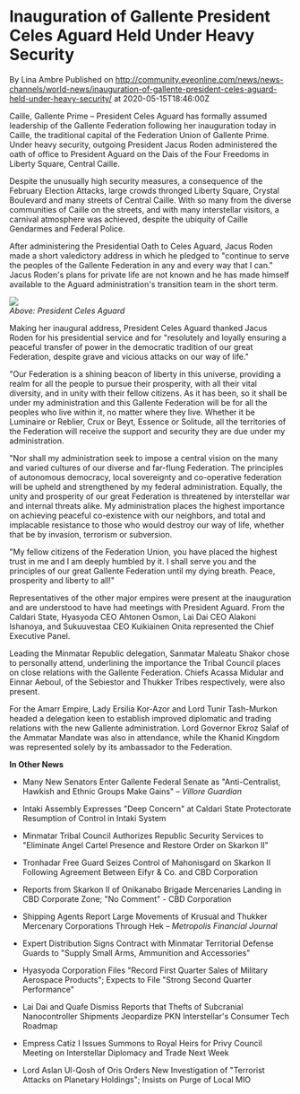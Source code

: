 # Inauguration of Gallente President Celes Aguard Held Under Heavy Security
By Lina Ambre
Published on http://community.eveonline.com/news/news-channels/world-news/inauguration-of-gallente-president-celes-aguard-held-under-heavy-security/ at 2020-05-15T18:46:00Z

Caille, Gallente Prime – President Celes Aguard has formally assumed leadership of the Gallente Federation following her inauguration today in Caille, the traditional capital of the Federation Union of Gallente Prime. Under heavy security, outgoing President Jacus Roden administered the oath of office to President Aguard on the Dais of the Four Freedoms in Liberty Square, Central Caille.

Despite the unusually high security measures, a consequence of the February Election Attacks, large crowds thronged Liberty Square, Crystal Boulevard and many streets of Central Caille. With so many from the diverse communities of Caille on the streets, and with many interstellar visitors, a carnival atmosphere was achieved, despite the ubiquity of Caille Gendarmes and Federal Police.

After administering the Presidential Oath to Celes Aguard, Jacus Roden made a short valedictory address in which he pledged to "continue to serve the peoples of the Gallente Federation in any and every way that I can." Jacus Roden's plans for private life are not known and he has made himself available to the Aguard administration's transition team in the short term.

![](https://web.ccpgamescdn.com/fiction/eveonline/worldnews/images/President_Celes_Aguard.jpg)  
_Above: President Celes Aguard_

Making her inaugural address, President Celes Aguard thanked Jacus Roden for his presidential service and for "resolutely and loyally ensuring a peaceful transfer of power in the democratic tradition of our great Federation, despite grave and vicious attacks on our way of life."

"Our Federation is a shining beacon of liberty in this universe, providing a realm for all the people to pursue their prosperity, with all their vital diversity, and in unity with their fellow citizens. As it has been, so it shall be under my administration and this Gallente Federation will be for all the peoples who live within it, no matter where they live. Whether it be Luminaire or Reblier, Crux or Beyt, Essence or Solitude, all the territories of the Federation will receive the support and security they are due under my administration.

"Nor shall my administration seek to impose a central vision on the many and varied cultures of our diverse and far-flung Federation. The principles of autonomous democracy, local sovereignty and co-operative federation will be upheld and strengthened by my federal administration. Equally, the unity and prosperity of our great Federation is threatened by interstellar war and internal threats alike. My administration places the highest importance on achieving peaceful co-existence with our neighbors, and total and implacable resistance to those who would destroy our way of life, whether that be by invasion, terrorism or subversion.

"My fellow citizens of the Federation Union, you have placed the highest trust in me and I am deeply humbled by it. I shall serve you and the principles of our great Gallente Federation until my dying breath. Peace, prosperity and liberty to all!"

Representatives of the other major empires were present at the inauguration and are understood to have had meetings with President Aguard. From the Caldari State, Hyasyoda CEO Ahtonen Osmon, Lai Dai CEO Alakoni Ishanoya, and Sukuuvestaa CEO Kuikiainen Onita represented the Chief Executive Panel.

Leading the Minmatar Republic delegation, Sanmatar Maleatu Shakor chose to personally attend, underlining the importance the Tribal Council places on close relations with the Gallente Federation. Chiefs Acassa Midular and Einnar Aeboul, of the Sebiestor and Thukker Tribes respectively, were also present.

For the Amarr Empire, Lady Ersilia Kor-Azor and Lord Tunir Tash-Murkon headed a delegation keen to establish improved diplomatic and trading relations with the new Gallente administration. Lord Governor Ekroz Salaf of the Ammatar Mandate was also in attendance, while the Khanid Kingdom was represented solely by its ambassador to the Federation.

**In Other News**

- Many New Senators Enter Gallente Federal Senate as "Anti-Centralist, Hawkish and Ethnic Groups Make Gains" – _Villore Guardian_

- Intaki Assembly Expresses "Deep Concern" at Caldari State Protectorate Resumption of Control in Intaki System

- Minmatar Tribal Council Authorizes Republic Security Services to "Eliminate Angel Cartel Presence and Restore Order on Skarkon II"

- Tronhadar Free Guard Seizes Control of Mahonisgard on Skarkon II Following Agreement Between Eifyr & Co. and CBD Corporation

- Reports from Skarkon II of Onikanabo Brigade Mercenaries Landing in CBD Corporate Zone; "No Comment" - CBD Corporation

- Shipping Agents Report Large Movements of Krusual and Thukker Mercenary Corporations Through Hek – _Metropolis Financial Journal_

- Expert Distribution Signs Contract with Minmatar Territorial Defense Guards to "Supply Small Arms, Ammunition and Accessories"

- Hyasyoda Corporation Files "Record First Quarter Sales of Military Aerospace Products"; Expects to File "Strong Second Quarter Performance"

- Lai Dai and Quafe Dismiss Reports that Thefts of Subcranial Nanocontroller Shipments Jeopardize PKN Interstellar's Consumer Tech Roadmap

- Empress Catiz I Issues Summons to Royal Heirs for Privy Council Meeting on Interstellar Diplomacy and Trade Next Week

- Lord Aslan Ul-Qosh of Oris Orders New Investigation of "Terrorist Attacks on Planetary Holdings"; Insists on Purge of Local MIO

&nbsp;

